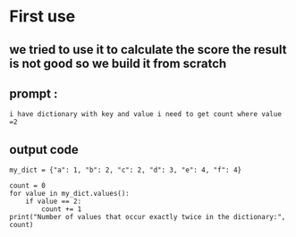 # First use 

## we tried to use it to calculate the score the result is not good so we build it from scratch

## prompt : 
```
i have dictionary with key and value i need to get count where value =2
``` 

## output code

```
my_dict = {"a": 1, "b": 2, "c": 2, "d": 3, "e": 4, "f": 4}

count = 0
for value in my_dict.values():
    if value == 2:
        count += 1
print("Number of values that occur exactly twice in the dictionary:", count)

```